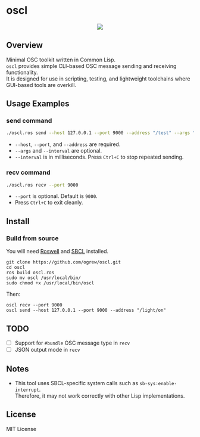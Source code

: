# oscl

<p align="center">
  <img src="https://github.com/user-attachments/assets/05bb8f4d-599d-4212-a7f4-337f7aed17db" />
</p>

## Overview

Minimal OSC toolkit written in Common Lisp.  
`oscl` provides simple CLI-based OSC message sending and receiving functionality.  
It is designed for use in scripting, testing, and lightweight toolchains where GUI-based tools are overkill.

## Usage Examples

### send command

```bash
./oscl.ros send --host 127.0.0.1 --port 9000 --address "/test" --args "1 2.0 hello" --interval 1000
```

- `--host`, `--port`, and `--address` are required.
- `--args` and `--interval` are optional.
- `--interval` is in milliseconds. Press `Ctrl+C` to stop repeated sending.

### recv command

```bash
./oscl.ros recv --port 9000
```

- `--port` is optional. Default is `9000`.
- Press `Ctrl+C` to exit cleanly.

## Install

### Build from source

You will need [Roswell](https://github.com/roswell/roswell) and [SBCL](http://www.sbcl.org/) installed.

```
git clone https://github.com/ogrew/oscl.git
cd oscl
ros build oscl.ros
sudo mv oscl /usr/local/bin/
sudo chmod +x /usr/local/bin/oscl
```

Then:

```
oscl recv --port 9000
oscl send --host 127.0.0.1 --port 9000 --address "/light/on"
```

## TODO

- [ ] Support for `#bundle` OSC message type in `recv`
- [ ] JSON output mode in `recv`

## Notes

- This tool uses SBCL-specific system calls such as `sb-sys:enable-interrupt`.  
  Therefore, it may not work correctly with other Lisp implementations.

## License

MIT License

